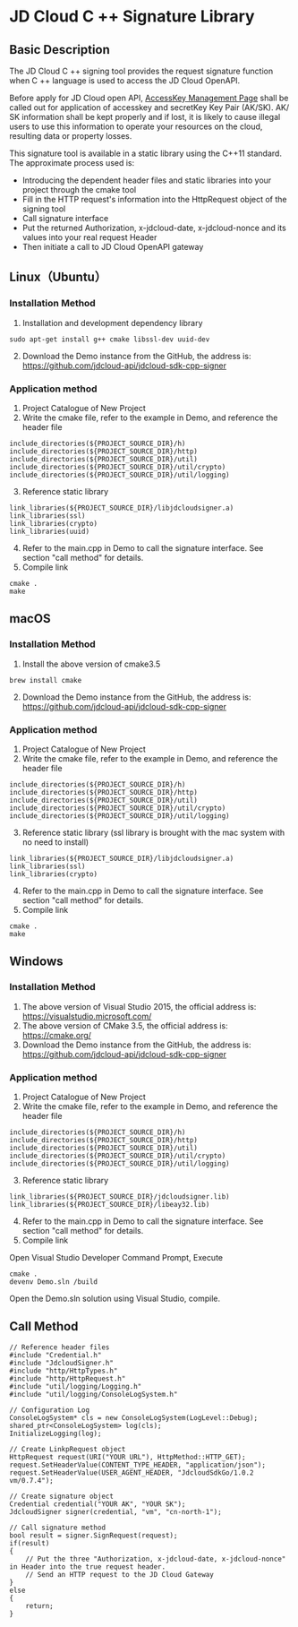
# JD Cloud C ++ Signature Library
## Basic Description
The JD Cloud C ++ signing tool provides the request signature function when C ++ language is used to access the JD Cloud OpenAPI.

Before apply for JD Cloud open API, [AccessKey Management Page](https://uc.jdcloud.com/accesskey/index) shall be called out for application of accesskey and secretKey Key Pair (AK/SK). AK/ SK information shall be kept properly and if lost, it is likely to cause illegal users to use this information to operate your resources on the cloud, resulting data or property losses.

This signature tool is available in a static library using the C++11 standard. The approximate process used is:
- Introducing the dependent header files and static libraries into your project through the cmake tool
- Fill in the HTTP request's information into the HttpRequest object of the signing tool
- Call signature interface
- Put the returned Authorization, x-jdcloud-date, x-jdcloud-nonce and its values into your real request Header
- Then initiate a call to JD Cloud OpenAPI gateway

## Linux（Ubuntu）
### Installation Method
1) Installation and development dependency library
```
sudo apt-get install g++ cmake libssl-dev uuid-dev
```
2) Download the Demo instance from the GitHub, the address is: https://github.com/jdcloud-api/jdcloud-sdk-cpp-signer

### Application method
1) Project Catalogue of New Project
2) Write the cmake file, refer to the example in Demo, and reference the header file
```
include_directories(${PROJECT_SOURCE_DIR}/h)
include_directories(${PROJECT_SOURCE_DIR}/http)
include_directories(${PROJECT_SOURCE_DIR}/util)
include_directories(${PROJECT_SOURCE_DIR}/util/crypto)
include_directories(${PROJECT_SOURCE_DIR}/util/logging)
```
3) Reference static library
```
link_libraries(${PROJECT_SOURCE_DIR}/libjdcloudsigner.a)
link_libraries(ssl)
link_libraries(crypto)
link_libraries(uuid)
```
4) Refer to the main.cpp in Demo to call the signature interface. See section "call method" for details.
5) Compile link
```
cmake .
make
```

## macOS
### Installation Method
1) Install the above version of cmake3.5
```
brew install cmake
```
2) Download the Demo instance from the GitHub, the address is: https://github.com/jdcloud-api/jdcloud-sdk-cpp-signer

### Application method
1) Project Catalogue of New Project
2) Write the cmake file, refer to the example in Demo, and reference the header file
```
include_directories(${PROJECT_SOURCE_DIR}/h)
include_directories(${PROJECT_SOURCE_DIR}/http)
include_directories(${PROJECT_SOURCE_DIR}/util)
include_directories(${PROJECT_SOURCE_DIR}/util/crypto)
include_directories(${PROJECT_SOURCE_DIR}/util/logging)
```
3) Reference static library (ssl library is brought with the mac system with no need to install)
```
link_libraries(${PROJECT_SOURCE_DIR}/libjdcloudsigner.a)
link_libraries(ssl)
link_libraries(crypto)
```
4) Refer to the main.cpp in Demo to call the signature interface. See section "call method" for details.
5) Compile link
```
cmake .
make
```
## Windows
### Installation Method
1) The above version of Visual Studio 2015, the official address is: https://visualstudio.microsoft.com/
2) The above version of CMake 3.5, the official address is: https://cmake.org/
3) Download the Demo instance from the GitHub, the address is: https://github.com/jdcloud-api/jdcloud-sdk-cpp-signer

### Application method
1) Project Catalogue of New Project
2) Write the cmake file, refer to the example in Demo, and reference the header file
```
include_directories(${PROJECT_SOURCE_DIR}/h)
include_directories(${PROJECT_SOURCE_DIR}/http)
include_directories(${PROJECT_SOURCE_DIR}/util)
include_directories(${PROJECT_SOURCE_DIR}/util/crypto)
include_directories(${PROJECT_SOURCE_DIR}/util/logging)
```
3) Reference static library
```
link_libraries(${PROJECT_SOURCE_DIR}/jdcloudsigner.lib)
link_libraries(${PROJECT_SOURCE_DIR}/libeay32.lib)
```
4) Refer to the main.cpp in Demo to call the signature interface. See section "call method" for details.
5) Compile link

Open Visual Studio Developer Command Prompt, Execute
```
cmake .
devenv Demo.sln /build
```

Open the Demo.sln solution using Visual Studio, compile.

## Call Method
```
// Reference header files
#include "Credential.h"
#include "JdcloudSigner.h"
#include "http/HttpTypes.h"
#include "http/HttpRequest.h"
#include "util/logging/Logging.h"
#include "util/logging/ConsoleLogSystem.h"

// Configuration Log
ConsoleLogSystem* cls = new ConsoleLogSystem(LogLevel::Debug);
shared_ptr<ConsoleLogSystem> log(cls);
InitializeLogging(log);

// Create LinkpRequest object
HttpRequest request(URI("YOUR URL"), HttpMethod::HTTP_GET);
request.SetHeaderValue(CONTENT_TYPE_HEADER, "application/json");
request.SetHeaderValue(USER_AGENT_HEADER, "JdcloudSdkGo/1.0.2 vm/0.7.4");

// Create signature object
Credential credential("YOUR AK", "YOUR SK");
JdcloudSigner signer(credential, "vm", "cn-north-1");

// Call signature method
bool result = signer.SignRequest(request);
if(result)
{
    // Put the three "Authorization, x-jdcloud-date, x-jdcloud-nonce" in Header into the true request header.
    // Send an HTTP request to the JD Cloud Gateway
}
else
{
    return;
}
```

